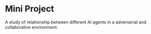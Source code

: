 # Mini Project

A study of relationship between different AI agents in a adverserial and collaborative environment.